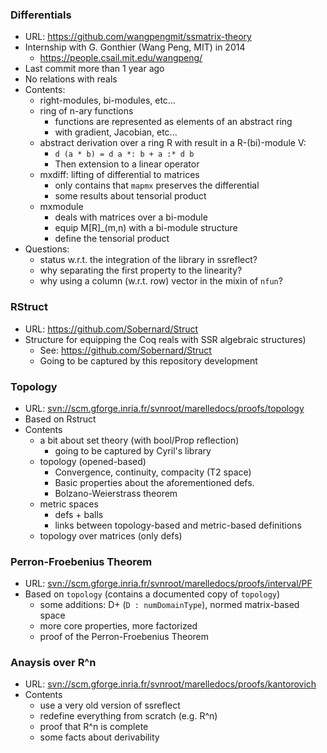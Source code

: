 ### Differentials
 
- URL: <https://github.com/wangpengmit/ssmatrix-theory>
- Internship with G. Gonthier (Wang Peng, MIT) in 2014
	* <https://people.csail.mit.edu/wangpeng/>
- Last commit more than 1 year ago
- No relations with reals
- Contents:
	* right-modules, bi-modules, etc...
	* ring of n-ary functions
		+ functions are represented as elements of an abstract ring
		+ with gradient, Jacobian, etc...
	* abstract derivation over a ring R with result in a R-(bi)-module V:
		+ `d (a * b) = d a *: b + a :* d b`
		+ Then extension to a linear operator
	* mxdiff: lifting of differential to matrices
		+ only contains that `mapmx` preserves the differential 
		+ some results about tensorial product
	* mxmodule
		+ deals with matrices over a bi-module
		+ equip M[R]_(m,n) with a bi-module structure
		+ define the tensorial product
- Questions:
	* status w.r.t. the integration of the library in ssreflect?
	* why separating the first property to the linearity?
	* why using a column (w.r.t. row) vector in the mixin of `nfun`?

### RStruct

- URL: <https://github.com/Sobernard/Struct>
- Structure for equipping the Coq reals with SSR algebraic structures)
	* See: https://github.com/Sobernard/Struct
	* Going to be captured by this repository development

### Topology

- URL: <svn://scm.gforge.inria.fr/svnroot/marelledocs/proofs/topology>
- Based on Rstruct
- Contents
	* a bit about set theory (with bool/Prop reflection)
		+ going to be captured by Cyril's library
	* topology (opened-based)
		+ Convergence, continuity, compacity (T2 space)
		+ Basic properties about the aforementioned defs.
		+ Bolzano-Weierstrass theorem
	* metric spaces
		+ defs + balls
		+ links between topology-based and metric-based definitions
	* topology over matrices (only defs)

### Perron-Froebenius Theorem

- URL: <svn://scm.gforge.inria.fr/svnroot/marelledocs/proofs/interval/PF>
- Based on `topology` (contains a documented copy of `topology`)
	* some additions: D+ (`D : numDomainType`), normed matrix-based space
	* more core properties, more factorized
	* proof of the Perron-Froebenius Theorem

### Anaysis over R^n

- URL: <svn://scm.gforge.inria.fr/svnroot/marelledocs/proofs/kantorovich>
- Contents
	* use a very old version of ssreflect
	* redefine everything from scratch (e.g. R^n)
	* proof that R^n is complete
	* some facts about derivability

